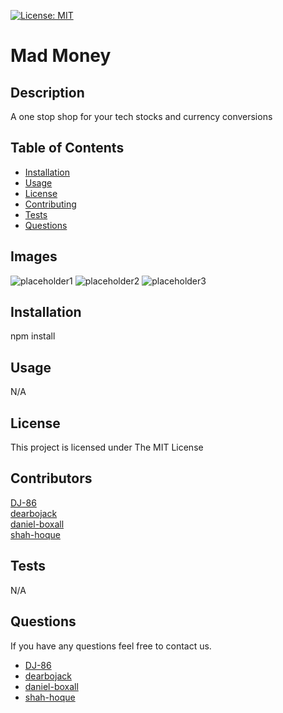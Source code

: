 
[![License: MIT](https://img.shields.io/badge/License-MIT-yellow.svg)](https://opensource.org/licenses/MIT)
# Mad Money
## Description
A one stop shop for your tech stocks and currency conversions
## Table of Contents
- [Installation](#installation)
- [Usage](#usage)
- [License](#license)
- [Contributing](#contributors)
- [Tests](#tests)
- [Questions](#questions)


## Images 

 ![placeholder1](./assets/readme-images/placeholder1.jpg) 
 ![placeholder2](./assets/readme-images/placeholder2.jpg) 
 ![placeholder3](./assets/readme-images/placeholder3.jpg)
 
## Installation
npm install
## Usage
N/A

## License
This project is licensed under The MIT License
## Contributors 

[DJ-86](https://www.github.com/DJ-86)   
[dearbojack](https://www.github.com/dearbojack)   
[daniel-boxall](https://www.github.com/daniel-boxall)   
[shah-hoque](https://www.github.com/shah-hoque)  
## Tests
N/A
## Questions
If you have any questions feel free to contact us.
 - [DJ-86](mailto:davidmarkjones86@gmail.com)
 - [dearbojack](mailto:dali4han@gmail.com)
 - [daniel-boxall](mailto:danielboxall07@gmail.com)
 - [shah-hoque](mailto:shah.hoque@hotmail.co.uk)
